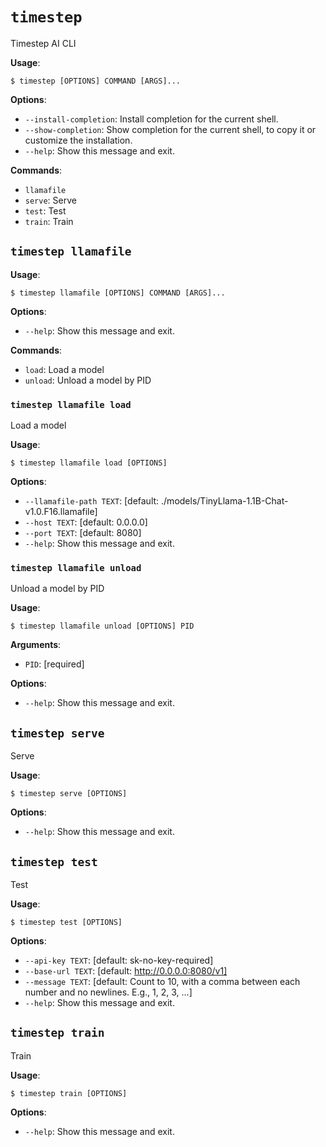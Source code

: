 # `timestep`

Timestep AI CLI

**Usage**:

```console
$ timestep [OPTIONS] COMMAND [ARGS]...
```

**Options**:

* `--install-completion`: Install completion for the current shell.
* `--show-completion`: Show completion for the current shell, to copy it or customize the installation.
* `--help`: Show this message and exit.

**Commands**:

* `llamafile`
* `serve`: Serve
* `test`: Test
* `train`: Train

## `timestep llamafile`

**Usage**:

```console
$ timestep llamafile [OPTIONS] COMMAND [ARGS]...
```

**Options**:

* `--help`: Show this message and exit.

**Commands**:

* `load`: Load a model
* `unload`: Unload a model by PID

### `timestep llamafile load`

Load a model

**Usage**:

```console
$ timestep llamafile load [OPTIONS]
```

**Options**:

* `--llamafile-path TEXT`: [default: ./models/TinyLlama-1.1B-Chat-v1.0.F16.llamafile]
* `--host TEXT`: [default: 0.0.0.0]
* `--port TEXT`: [default: 8080]
* `--help`: Show this message and exit.

### `timestep llamafile unload`

Unload a model by PID

**Usage**:

```console
$ timestep llamafile unload [OPTIONS] PID
```

**Arguments**:

* `PID`: [required]

**Options**:

* `--help`: Show this message and exit.

## `timestep serve`

Serve

**Usage**:

```console
$ timestep serve [OPTIONS]
```

**Options**:

* `--help`: Show this message and exit.

## `timestep test`

Test

**Usage**:

```console
$ timestep test [OPTIONS]
```

**Options**:

* `--api-key TEXT`: [default: sk-no-key-required]
* `--base-url TEXT`: [default: http://0.0.0.0:8080/v1]
* `--message TEXT`: [default: Count to 10, with a comma between each number and no newlines. E.g., 1, 2, 3, ...]
* `--help`: Show this message and exit.

## `timestep train`

Train

**Usage**:

```console
$ timestep train [OPTIONS]
```

**Options**:

* `--help`: Show this message and exit.
